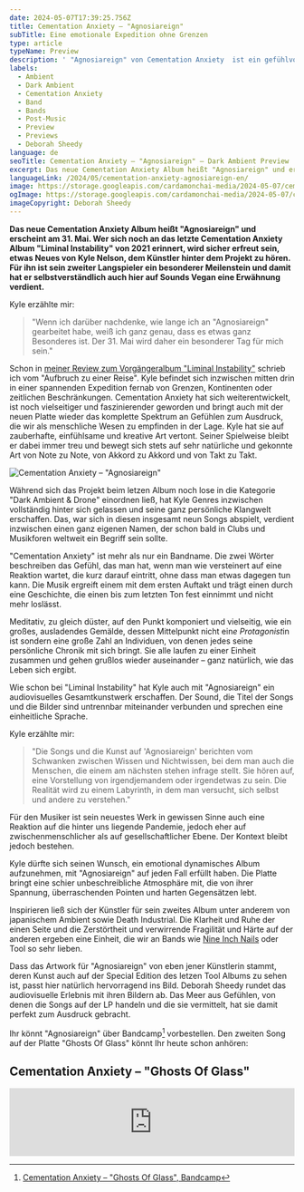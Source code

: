 ```yaml
---
date: 2024-05-07T17:39:25.756Z
title: Cementation Anxiety – "Agnosiareign"
subTitle: Eine emotionale Expedition ohne Grenzen
type: article
typeName: Preview
description: ' "Agnosiareign" von Cementation Anxiety  ist ein gefühlvolles Dark Ambient Album, das alles zum Ausdruck bringt, dem wir uns in den letzten Jahren stellen müssen. Hört hier jetzt rein!'
labels:
  - Ambient
  - Dark Ambient
  - Cementation Anxiety
  - Band
  - Bands
  - Post-Music
  - Preview
  - Previews
  - Deborah Sheedy
language: de
seoTitle: Cementation Anxiety – "Agnosiareign" – Dark Ambient Preview
excerpt: Das neue Cementation Anxiety Album heißt "Agnosiareign" und erscheint am 31. Mai. Wer sich noch an das letzte Cementation Anxiety Album "Liminal Instability" von 2021 erinnert, wird sicher erfreut sein, etwas Neues von Kyle Nelson, dem Künstler hinter dem Projekt zu hören. Für ihn ist sein zweiter Langspieler ein besonderer Meilenstein und damit hat er selbstverständlich auch hier auf Sounds Vegan eine Erwähnung verdient.
languageLink: /2024/05/cementation-anxiety-agnosiareign-en/
image: https://storage.googleapis.com/cardamonchai-media/2024-05-07/cementation-anxiety-agnosiareign-soundsvegan-com-jpg-imagine-181808_1c2318_1024_768/640.webp
ogImage: https://storage.googleapis.com/cardamonchai-media/2024-05-07/cementation-anxiety-agnosiareign-soundsvegan-com-og-jpg-imagine-181818_171d16_1200_628/640.webp
imageCopyright: Deborah Sheedy
---
```


**Das neue Cementation Anxiety Album heißt "Agnosiareign" und erscheint am 31. Mai. Wer sich noch an das letzte Cementation Anxiety Album "Liminal Instability" von 2021 erinnert, wird sicher erfreut sein, etwas Neues von Kyle Nelson, dem Künstler hinter dem Projekt zu hören. Für ihn ist sein zweiter Langspieler ein besonderer Meilenstein und damit hat er selbstverständlich auch hier auf Sounds Vegan eine Erwähnung verdient.**

Kyle erzählte mir:

> "Wenn ich darüber nachdenke, wie lange ich an "Agnosiareign" gearbeitet habe, weiß ich ganz genau, dass es etwas ganz Besonderes ist. Der 31. Mai wird daher ein besonderer Tag für mich sein."

Schon in [meiner Review zum Vorgängeralbum "Liminal Instability"](/2021/07/cementation-anxiety-liminal-instability/) schrieb ich vom "Aufbruch zu einer Reise". Kyle befindet sich inzwischen mitten drin in einer spannenden Expedition fernab von Grenzen, Kontinenten oder zeitlichen Beschränkungen. Cementation Anxiety hat sich weiterentwickelt, ist noch vielseitiger und faszinierender geworden und bringt auch mit der neuen Platte wieder das komplette Spektrum an Gefühlen zum Ausdruck, die wir als menschliche Wesen zu empfinden in der Lage. Kyle hat sie auf zauberhafte, einfühlsame und kreative Art vertont. Seiner Spielweise bleibt er dabei immer treu und bewegt sich stets auf sehr natürliche und gekonnte Art von Note zu Note, von Akkord zu Akkord und von Takt zu Takt.

![Cementation Anxiety – "Agnosiareign"](https://storage.googleapis.com/cardamonchai-media/2024-05-07/cementation-anxiety-agnosiareign-deborah-sheedy-soundsvegan-com-jpg-imagine-181808_21281a_1024_1001/640.webp 'Cementation Anxiety – "Agnosiareign"')

Während sich das Projekt beim letzen Album noch lose in die Kategorie "Dark Ambient & Drone" einordnen ließ, hat Kyle Genres inzwischen vollständig hinter sich gelassen und seine ganz persönliche Klangwelt erschaffen. Das, war sich in diesen insgesamt neun Songs abspielt, verdient inzwischen einen ganz eigenen Namen, der schon bald in Clubs und Musikforen weltweit ein Begriff sein sollte.

"Cementation Anxiety" ist mehr als nur ein Bandname. Die zwei Wörter beschreiben das Gefühl, das man hat, wenn man wie versteinert auf eine Reaktion wartet, die kurz darauf eintritt, ohne dass man etwas dagegen tun kann. Die Musik ergreift einem mit dem ersten Auftakt und trägt einen durch eine Geschichte, die einen bis zum letzten Ton fest einnimmt und nicht mehr loslässt.

Meditativ, zu gleich düster, auf den Punkt komponiert und vielseitig, wie ein großes, ausladendes Gemälde, dessen Mittelpunkt nicht ein*e Protagonist*in ist sondern eine große Zahl an Individuen, von denen jedes seine persönliche Chronik mit sich bringt. Sie alle laufen zu einer Einheit zusammen und gehen grußlos wieder auseinander – ganz natürlich, wie das Leben sich ergibt.

Wie schon bei "Liminal Instability" hat Kyle auch mit "Agnosiareign" ein audiovisuelles Gesamtkunstwerk erschaffen. Der Sound, die Titel der Songs und die Bilder sind untrennbar miteinander verbunden und sprechen eine einheitliche Sprache.

Kyle erzählte mir:

> "Die Songs und die Kunst auf 'Agnosiareign' berichten vom Schwanken zwischen Wissen und Nichtwissen, bei dem man auch die Menschen, die einem am nächsten stehen infrage stellt. Sie hören auf, eine Vorstellung von irgendjemandem oder irgendetwas zu sein. Die Realität wird zu einem Labyrinth, in dem man versucht, sich selbst und andere zu verstehen."

Für den Musiker ist sein neuestes Werk in gewissen Sinne auch eine Reaktion auf die hinter uns liegende Pandemie, jedoch eher auf zwischenmenschlicher als auf gesellschaftlicher Ebene. Der Kontext bleibt jedoch bestehen.

Kyle dürfte sich seinen Wunsch, ein emotional dynamisches Album aufzunehmen, mit "Agnosiareign" auf jeden Fall erfüllt haben. Die Platte bringt eine schier unbeschreibliche Atmosphäre mit, die von ihrer Spannung, überraschenden Pointen und harten Gegensätzen lebt.

Inspirieren ließ sich der Künstler für sein zweites Album unter anderem von japanischem Ambient sowie Death Industrial. Die Klarheit und Ruhe der einen Seite und die Zerstörtheit und verwirrende Fragilität und Härte auf der anderen ergeben eine Einheit, die wir an Bands wie [Nine Inch Nails](/tag/nine-inch-nails) oder Tool so sehr lieben.

Dass das Artwork für "Agnosiareign" von eben jener Künstlerin stammt, deren Kunst auch auf der Special Edition des letzen Tool Albums zu sehen ist, passt hier natürlich hervorragend ins Bild. Deborah Sheedy rundet das audiovisuelle Erlebnis mit ihren Bildern ab. Das Meer aus Gefühlen, von denen die Songs auf der LP handeln und die sie vermittelt, hat sie damit perfekt zum Ausdruck gebracht.

Ihr könnt "Agnosiareign" über Bandcamp[^1] vorbestellen. Den zweiten Song auf der Platte "Ghosts Of Glass" könnt Ihr heute schon anhören:

## Cementation Anxiety – "Ghosts Of Glass"

<iframe
  style="border: 0; width: 100%; height: 120px;"
  src="https://bandcamp.com/EmbeddedPlayer/album=376460926/size=large/bgcol=ffffff/linkcol=0687f5/tracklist=false/artwork=small/transparent=true/"
  seamless
>
  <a href="https://cementationanxiety.bandcamp.com/album/ghosts-of-glass">
    Ghosts of Glass by Cementation Anxiety
  </a>
</iframe>

[^1]: [Cementation Anxiety – "Ghosts Of Glass", Bandcamp](https://cementationanxiety.bandcamp.com/album/ghosts-of-glass)
